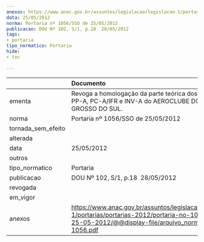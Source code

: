 ```yaml
---
anexos: https://www.anac.gov.br/assuntos/legislacao/legislacao-1/portarias/portarias-2012/portaria-no-1056-sso-de-25-05-2012/@@display-file/arquivo_norma/PA2012-1056.pdf
data: 25/05/2012
norma: Portaria nº 1056/SSO de 25/05/2012
publicacao: DOU Nº 102, S/1, p.18  28/05/2012
tags:
- portaria
tipo_normatico: Portaria
hide: 
- toc 
 
---
```


|                    | Documento                                                                                                                                                         |
|:-------------------|:------------------------------------------------------------------------------------------------------------------------------------------------------------------|
| ementa             | Revoga a homologação da parte teórica dos cursos de PP-A, PC-A/IFR e INV-A do AEROCLUBE DO MATO GROSSO DO SUL.                                                    |
| norma              | Portaria nº 1056/SSO de 25/05/2012                                                                                                                                |
| tornada_sem_efeito |                                                                                                                                                                   |
| alterada           |                                                                                                                                                                   |
| data               | 25/05/2012                                                                                                                                                        |
| outros             |                                                                                                                                                                   |
| tipo_normatico     | Portaria                                                                                                                                                          |
| publicacao         | DOU Nº 102, S/1, p.18  28/05/2012                                                                                                                                 |
| revogada           |                                                                                                                                                                   |
| em_vigor           |                                                                                                                                                                   |
| anexos             | https://www.anac.gov.br/assuntos/legislacao/legislacao-1/portarias/portarias-2012/portaria-no-1056-sso-de-25-05-2012/@@display-file/arquivo_norma/PA2012-1056.pdf |